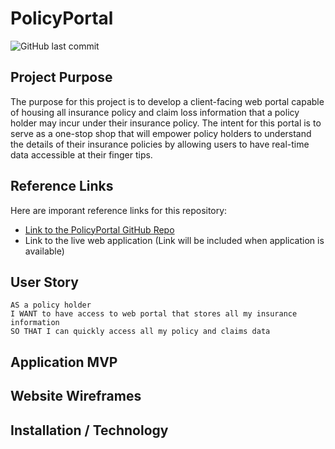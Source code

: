 # PolicyPortal

![GitHub last commit](https://img.shields.io/github/last-commit/KEDuran/PolicyPortal?style=plastic)

## Project Purpose

The purpose for this project is to develop a client-facing web portal capable of housing all insurance policy and claim loss information that a policy holder may incur under their insurance policy. The intent for this portal is to serve as a one-stop shop that will empower policy holders to understand the details of their insurance policies by allowing users to have real-time data accessible at their finger tips.

## Reference Links

Here are imporant reference links for this repository:

- [Link to the PolicyPortal GitHub Repo](https://github.com/KEDuran/PolicyPortal)
- Link to the live web application (Link will be included when application is available)

## User Story

```
AS a policy holder
I WANT to have access to web portal that stores all my insurance information
SO THAT I can quickly access all my policy and claims data
```

## Application MVP

## Website Wireframes

## Installation / Technology
